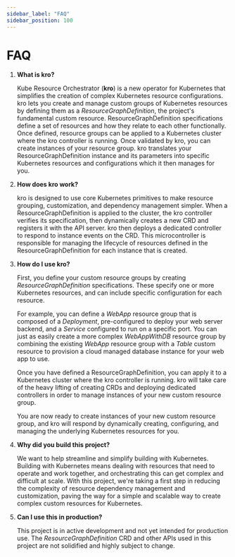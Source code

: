```yaml
---
sidebar_label: "FAQ"
sidebar_position: 100
---
```


# FAQ

1. **What is kro?**

   Kube Resource Orchestrator (**kro**) is a new operator for Kubernetes that
   simplifies the creation of complex Kubernetes resource configurations. kro
   lets you create and manage custom groups of Kubernetes resources by defining
   them as a _ResourceGraphDefinition_, the project's fundamental custom resource.
   ResourceGraphDefinition specifications define a set of resources and how they relate to
   each other functionally. Once defined, resource groups can be applied to a
   Kubernetes cluster where the kro controller is running. Once validated by
   kro, you can create instances of your resource group. kro translates your
   ResourceGraphDefinition instance and its parameters into specific Kubernetes resources
   and configurations which it then manages for you.

2. **How does kro work?**

   kro is designed to use core Kubernetes primitives to make resource grouping,
   customization, and dependency management simpler. When a ResourceGraphDefinition is
   applied to the cluster, the kro controller verifies its specification, then
   dynamically creates a new CRD and registers it with the API server. kro then
   deploys a dedicated controller to respond to instance events on the CRD. This
   microcontroller is responsible for managing the lifecycle of resources
   defined in the ResourceGraphDefinition for each instance that is created.

3. **How do I use kro?**

   First, you define your custom resource groups by creating _ResourceGraphDefinition_
   specifications. These specify one or more Kubernetes resources, and can
   include specific configuration for each resource.

   For example, you can define a _WebApp_ resource group that is composed of a
   _Deployment_, pre-configured to deploy your web server backend, and a
   _Service_ configured to run on a specific port. You can just as easily create
   a more complex _WebAppWithDB_ resource group by combining the existing
   _WebApp_ resource group with a _Table_ custom resource to provision a cloud
   managed database instance for your web app to use.

   Once you have defined a ResourceGraphDefinition, you can apply it to a Kubernetes
   cluster where the kro controller is running. kro will take care of the heavy
   lifting of creating CRDs and deploying dedicated controllers in order to
   manage instances of your new custom resource group.

   You are now ready to create instances of your new custom resource group, and
   kro will respond by dynamically creating, configuring, and managing the
   underlying Kubernetes resources for you.

4. **Why did you build this project?**

   We want to help streamline and simplify building with Kubernetes. Building
   with Kubernetes means dealing with resources that need to operate and work
   together, and orchestrating this can get complex and difficult at scale. With
   this project, we're taking a first step in reducing the complexity of
   resource dependency management and customization, paving the way for a simple
   and scalable way to create complex custom resources for Kubernetes.

5. **Can I use this in production?**

   This project is in active development and not yet intended for production
   use. The _ResourceGraphDefinition_ CRD and other APIs used in this project are not
   solidified and highly subject to change.
